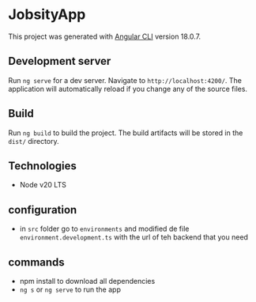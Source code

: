 # JobsityApp

This project was generated with [Angular CLI](https://github.com/angular/angular-cli) version 18.0.7.

## Development server

Run `ng serve` for a dev server. Navigate to `http://localhost:4200/`. The application will automatically reload if you change any of the source files.

## Build

Run `ng build` to build the project. The build artifacts will be stored in the `dist/` directory.

## Technologies

- Node v20 LTS

## configuration

- in `src` folder go to `environments` and modified de file `environment.development.ts` with the url of teh backend that you need

## commands

- npm install to download all dependencies
- `ng s` or `ng serve` to run the app
